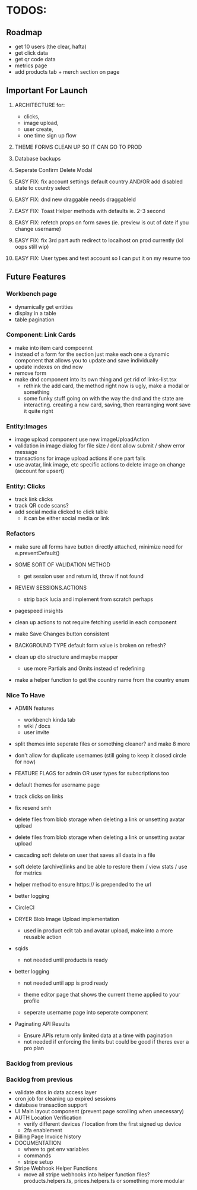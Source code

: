 # TODOS:

## Roadmap

- get 10 users (the clear, hafta)
- get click data
- get qr code data
- metrics page
- add products tab + merch section on page

## Important For Launch

1. ARCHITECTURE for:

   - clicks,
   - image upload,
   - user create,
   - one time sign up flow

2. THEME FORMS CLEAN UP SO IT CAN GO TO PROD

3. Database backups

4. Seperate Confirm Delete Modal

5. EASY FIX: fix account settings default country AND/OR add disabled state to country select

6. EASY FIX: dnd new draggable needs draggableId
7. EASY FIX: Toast Helper methods with defaults ie. 2-3 second
8. EASY FIX: refetch props on form saves (ie. preview is out of date if you change username)
9. EASY FIX: fix 3rd part auth redirect to localhost on prod currently (lol oops still wip)
10. EASY FIX: User types and test account so I can put it on my resume too

## Future Features

### Workbench page

- dynamically get entities
- display in a table
- table pagination

### Component: Link Cards

- make into item card compoennt
- instead of a form for the section just make each one a dynamic component that allows you to update and save individually
- update indexes on dnd now
- remove form
- make dnd component into its own thing and get rid of links-list.tsx
  - rethink the add card, the method right now is ugly, make a modal or something
  - some funky stuff going on with the way the dnd and the state are interacting. creating a new card, saving, then rearranging wont save it quite right

### Entity:Images

- image upload component use new imageUploadAction
- validation in image dialog for file size / dont allow submit / show error message
- transactions for image upload actions if one part fails
- use avatar, link image, etc specific actions to delete image on change (account for upsert)

### Entity: Clicks

- track link clicks
- track QR code scans?
- add social media clicked to click table
  - it can be either social media or link

### Refactors

- make sure all forms have button directly attached, minimize need for e.preventDefault()

- SOME SORT OF VALIDATION METHOD

  - get session user and return id, throw if not found

- REVIEW SESSIONS.ACTIONS

  - strip back lucia and implement from scratch perhaps

- pagespeed insights
- clean up actions to not require fetching userId in each component
- make Save Changes button consistent
- BACKGROUND TYPE default form value is broken on refresh?
- clean up dto structure and maybe mapper
  - use more Partials and Omits instead of redefining
- make a helper function to get the country name from the country enum

### Nice To Have

- ADMIN features

  - workbench kinda tab
  - wiki / docs
  - user invite

- split themes into seperate files or something cleaner? and make 8 more
- don't allow for duplicate usernames (still going to keep it closed circle for now)
- FEATURE FLAGS for admin OR user types for subscriptions too

- default themes for username page

- track clicks on links
- fix resend smh
- delete files from blob storage when deleting a link or unsetting avatar upload
- delete files from blob storage when deleting a link or unsetting avatar upload
- cascading soft delete on user that saves all daata in a file
- soft delete (archive)links and be able to restore them / view stats / use for metrics
- helper method to ensure https:// is prepended to the url
- better logging
- CircleCI

- DRYER Blob Image Upload implementation
  - used in product edit tab and avatar upload, make into a more reusable action
- sqids
  - not needed until products is ready
- better logging

  - not needed until app is prod ready

  - theme editor page that shows the current theme applied to your profile
  - seperate username page into seperate component

- Paginating API Results
  - Ensure APIs return only limited data at a time with pagination
  - not needed if enforcing the limits but could be good if theres ever a pro plan

### Backlog from previous

### Backlog from previous

- validate dtos in data access layer
- cron job for cleaning up expired sessions
- database transaction support
- UI Main layout component (prevent page scrolling when unecessary)
- AUTH Location Verification
  - verify different devices / location from the first signed up device
  - 2fa enablement
- Billing Page Invoice history
- DOCUMENTATION
  - where to get env variables
  - commands
  - stripe setup
- Stripe Webhook Helper Functions
  - move all stripe webhooks into helper function files? products.helpers.ts, prices.helpers.ts or something more modular
